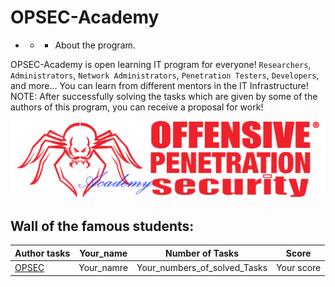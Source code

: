 # OPSEC-Academy

- - - About the program.

OPSEC-Academy is open learning IT program for everyone! `Researchers`, `Administrators`, `Network Administrators`, `Penetration Testers`, `Developers`, and more...
You can learn from different mentors in the IT Infrastructure!
NOTE: After successfully solving the tasks which are given by some of the authors of this program, you can receive a proposal for work!

![](https://github.com/Offensive-Penetration-Security/OPSEC-Academy/blob/main/Docs/logo300-Academy.png)

## Wall of the famous students:

| Author tasks | Your_name | Number of Tasks | Score |
| ------------- | ------------- | ------------ | ----------- |
|  [OPSEC](https://github.com/Offensive-Penetration-Security/OPSEC-Academy/tree/main/Authors_of_Tasks/OPSEC)   |  Your_namre | Your_numbers_of_solved_Tasks  |   Your score   |
